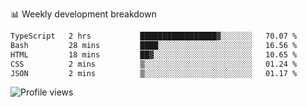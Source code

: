 
📊 Weekly development breakdown
<!--START_SECTION:waka-->

```txt
TypeScript   2 hrs           █████████████████▓░░░░░░░   70.07 %
Bash         28 mins         ████░░░░░░░░░░░░░░░░░░░░░   16.56 %
HTML         18 mins         ██▓░░░░░░░░░░░░░░░░░░░░░░   10.65 %
CSS          2 mins          ▒░░░░░░░░░░░░░░░░░░░░░░░░   01.24 %
JSON         2 mins          ▒░░░░░░░░░░░░░░░░░░░░░░░░   01.17 %
```

<!--END_SECTION:waka-->

<img src="https://gpvc.arturio.dev/iqbalfasri" alt="Profile views"/>
